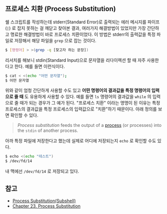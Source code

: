 ## 프로세스 치환 (Process Substitution)

쉘 스크립트를 작성하는데 stderr(Standard Error)로 출력되는 에러 메시지를 파이프(`|`) 로 잡지 못하는 걸 깨닫고 찾아본 결과, 여러가지 해결방법이 있었지만 가장 간단하고 명료한 해결방법이 바로 프로세스 치환이었다. 이 방법은 stderr의 출력값을 특정 파일로 저장해서 해당 파일을 `grep` 으로 잡는 것이다.

```bash
$ [명령어] > >(grep -q [찾고자 하는 문장])
```

리서치를 해보니 stdin(Standard Input)으로 문자열을 리다이렉션 할 때 자주 사용한다고 한다. 예를 들면 이런식이다.

```bash
$ cat < <(echo "어떤 문자열");
$ 어떤 문자열
```

위와 같이 엄청 간단하게 사용할 수도 있고 **어떤 명령어의 결과값을 특정 명령어의 입력으로 줄 때** 도 유용하게 사용할 수 있다. 예를 들면 `ls` 명령어의 결과값을 `while` 의 입력으로 줄 때가 되는 경우가 그 예가 된다. "프로세스 치환" 이라는 명명이 된 이유는 특정 프로세스의 결과값을 특정 프로세스의 입력값으로 "치환"하기 때문이다. 아래 정의를 보면 확인할 수 있다.

> *Process substitution* feeds the output of a [process](https://tldp.org/LDP/abs/html/special-chars.html#PROCESSREF) (or processes) into the `stdin` of another process.

아까 특정 파일에 저장한다고 했는데 실제로 어디에 저장되는지 `echo` 로 확인할 수도 있다.

```bash
$ echo <(echo "테스트")
$ /dev/fd/14
```

내 맥에선 `/dev/fd/14` 로 저장되고 있다.

## 참고

* [Process Substitution(Subshell)](https://www.nemonein.xyz/2019/08/2400/)
* [Chapter 23. Process Substitution](https://tldp.org/LDP/abs/html/process-sub.html)